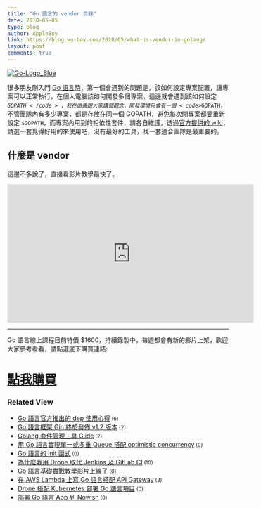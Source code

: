 ```yaml
---
title: "Go 語言的 vendor 目錄"
date: 2018-05-05
type: blog
author: AppleBoy
link: https://blog.wu-boy.com/2018/05/what-is-vendor-in-golang/
layout: post
comments: true
---
```


<a href="https://www.flickr.com/photos/appleboy/40093179410/in/dateposted-public/" title="Go-Logo_Blue"><img src="https://i1.wp.com/farm1.staticflickr.com/908/40093179410_53df4bb9e8_z.jpg?w=840&#038;ssl=1" alt="Go-Logo_Blue" data-recalc-dims="1" /></a>

很多朋友剛入門 <a href="https://golang.org">Go 語言時</a>，第一個會遇到的問題是，該如何設定專案配置，讓專案可以正常執行，在個人電腦該如何開發多個專案，這邊就會遇到該如何設定 <code>$GOPATH</code>，我在這邊跟大家講個觀念，開發環境只會有一個 <code>$GOPATH</code>，不管團隊內有多少專案，都是存放在同一個 GOPATH，避免每次開專案都要重新設定 <code>$GOPATH</code>，而專案內用到的相依性套件，請各自維護，透過<a href="https://github.com/golang/go/wiki/PackageManagementTools">官方提供的 wiki</a>，請選一套覺得好用的來使用吧，沒有最好的工具，找一套適合團隊是最重要的。

<span id="more-7017"></span>

<h2>什麼是 vendor</h2>

這邊不多說了，直接看影片教學最快了。

<iframe width="560" height="315" src="https://www.youtube.com/embed/DKqw_CvVklo" frameborder="0" allow="autoplay; encrypted-media" allowfullscreen></iframe>

<hr />

Go 語言線上課程目前特價 $1600，持續錄製中，每週都會有新的影片上架，歡迎大家參考看看，請點選底下購買連結:

<h1><a href="http://bit.ly/intro-golang">點我購買</a></h1>
<div class="wp_rp_wrap  wp_rp_plain" ><div class="wp_rp_content"><h3 class="related_post_title">Related View</h3><ul class="related_post wp_rp"><li data-position="0" data-poid="in-6674" data-post-type="none" ><a href="https://blog.wu-boy.com/2017/03/golang-dependency-management-tool-dep/" class="wp_rp_title">Go 語言官方推出的 dep 使用心得</a><small class="wp_rp_comments_count"> (6)</small><br /></li><li data-position="1" data-poid="in-6772" data-post-type="none" ><a href="https://blog.wu-boy.com/2017/07/go-framework-gin-release-v1-2/" class="wp_rp_title">Go 語言框架 Gin 終於發佈 v1.2 版本</a><small class="wp_rp_comments_count"> (2)</small><br /></li><li data-position="2" data-poid="in-6342" data-post-type="none" ><a href="https://blog.wu-boy.com/2016/05/package-management-for-golang-glide/" class="wp_rp_title">Golang 套件管理工具 Glide</a><small class="wp_rp_comments_count"> (2)</small><br /></li><li data-position="3" data-poid="in-6966" data-post-type="none" ><a href="https://blog.wu-boy.com/2018/03/simple-queue-with-optimistic-concurrency-in-go/" class="wp_rp_title">用 Go 語言實現單一或多重 Queue 搭配 optimistic concurrency</a><small class="wp_rp_comments_count"> (0)</small><br /></li><li data-position="4" data-poid="in-7013" data-post-type="none" ><a href="https://blog.wu-boy.com/2018/04/init-func-in-golang/" class="wp_rp_title">Go 語言的 init 函式</a><small class="wp_rp_comments_count"> (0)</small><br /></li><li data-position="5" data-poid="in-6804" data-post-type="none" ><a href="https://blog.wu-boy.com/2017/09/why-i-choose-drone-as-ci-cd-tool/" class="wp_rp_title">為什麼我用 Drone 取代 Jenkins 及 GitLab CI</a><small class="wp_rp_comments_count"> (10)</small><br /></li><li data-position="6" data-poid="in-6992" data-post-type="none" ><a href="https://blog.wu-boy.com/2018/03/golang-introduction-video/" class="wp_rp_title">Go 語言基礎實戰教學影片上線了</a><small class="wp_rp_comments_count"> (0)</small><br /></li><li data-position="7" data-poid="in-6953" data-post-type="none" ><a href="https://blog.wu-boy.com/2018/01/write-golang-in-aws-lambda/" class="wp_rp_title">在 AWS Lambda 上寫 Go 語言搭配 API Gateway</a><small class="wp_rp_comments_count"> (3)</small><br /></li><li data-position="8" data-poid="in-7029" data-post-type="none" ><a href="https://blog.wu-boy.com/2018/06/drone-kubernetes-with-golang/" class="wp_rp_title">Drone 搭配 Kubernetes 部署 Go 語言項目</a><small class="wp_rp_comments_count"> (0)</small><br /></li><li data-position="9" data-poid="in-6819" data-post-type="none" ><a href="https://blog.wu-boy.com/2017/09/deploy-go-app-to-zeit-now/" class="wp_rp_title">部署 Go 語言 App 到 Now.sh</a><small class="wp_rp_comments_count"> (0)</small><br /></li></ul></div></div>
